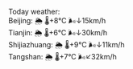 Today weather:  
Beijing: 🌦   🌡️+8°C 🌬️↓15km/h  
Tianjin: 🌦   🌡️+6°C 🌬️↓30km/h  
Shijiazhuang: 🌦   🌡️+9°C 🌬️↓11km/h  
Tangshan: 🌦   🌡️+7°C 🌬️↙32km/h  
